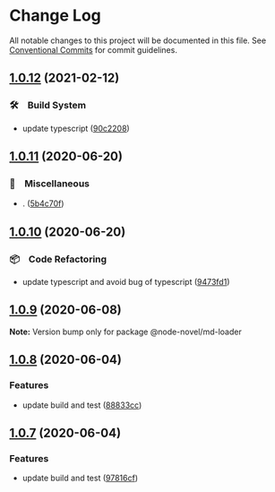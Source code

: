 # Change Log

All notable changes to this project will be documented in this file.
See [Conventional Commits](https://conventionalcommits.org) for commit guidelines.

## [1.0.12](https://github.com/bluelovers/ws-node-novel/compare/@node-novel/md-loader@1.0.11...@node-novel/md-loader@1.0.12) (2021-02-12)


### 🛠　Build System

* update typescript ([90c2208](https://github.com/bluelovers/ws-node-novel/commit/90c22085d647eea8c5e8c4a24ca3dd63cbf784af))





## [1.0.11](https://github.com/bluelovers/ws-node-novel/compare/@node-novel/md-loader@1.0.10...@node-novel/md-loader@1.0.11) (2020-06-20)


### 🔖　Miscellaneous

* . ([5b4c70f](https://github.com/bluelovers/ws-node-novel/commit/5b4c70fc018e2f2622187143859a9783c5370849))





## [1.0.10](https://github.com/bluelovers/ws-node-novel/compare/@node-novel/md-loader@1.0.9...@node-novel/md-loader@1.0.10) (2020-06-20)


### 📦　Code Refactoring

* update typescript and avoid bug of typescript ([9473fd1](https://github.com/bluelovers/ws-node-novel/commit/9473fd159a3e0774e7646ab2dc60d73a4667f09b))





## [1.0.9](https://github.com/bluelovers/ws-node-novel/compare/@node-novel/md-loader@1.0.8...@node-novel/md-loader@1.0.9) (2020-06-08)

**Note:** Version bump only for package @node-novel/md-loader





## [1.0.8](https://github.com/bluelovers/ws-node-novel/compare/@node-novel/md-loader@1.0.7...@node-novel/md-loader@1.0.8) (2020-06-04)


### Features

* update build and test ([88833cc](https://github.com/bluelovers/ws-node-novel/commit/88833cc50b3b3194adfc3683fe2fca73c8ef8424))





## [1.0.7](https://github.com/bluelovers/ws-node-novel/compare/@node-novel/md-loader@1.0.6...@node-novel/md-loader@1.0.7) (2020-06-04)


### Features

* update build and test ([97816cf](https://github.com/bluelovers/ws-node-novel/commit/97816cfc4ef513d3cdeb5fc525a010543123fa76))
